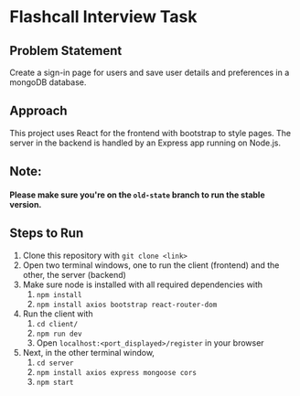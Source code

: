 # Flashcall Interview Task

## Problem Statement

Create a sign-in page for users and save user details and preferences in a mongoDB database.

## Approach

This project uses React for the frontend with bootstrap to style pages. The server in the backend is handled by an Express app running on Node.js.

## Note:

#### Please make sure you're on the `old-state` branch to run the stable version.

## Steps to Run

1. Clone this repository with `git clone <link>`
2. Open two terminal windows, one to run the client (frontend) and the other, the server (backend)
3. Make sure node is installed with all required dependencies with 
   1. `npm install`
   2. `npm install axios bootstrap react-router-dom`
4. Run the client with
   1. `cd client/`
   2. `npm run dev`
   3. Open `localhost:<port_displayed>/register` in your browser
5. Next, in the other terminal window,
   1. `cd server`
   2. `npm install axios express mongoose cors`
   3. `npm start`
